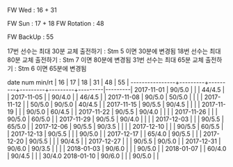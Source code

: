 FW Wed      : 16 + 31

FW Sun      : 17 + 18
FW Rotation : 48

FW BackUp   : 55

17번 선수는 최대 30분 교체 출전하기 : Stm 5 이면 30분에 변경됨
18번 선수는 최대 80분 교체 출전하기 : Stm 7 이면 80분에 변경됨
31번 선수는 최대 65분 교체 출전하기 : Stm 6 이면 65분에 변경됨

date num min/rt |    16   |    17   |    18   |    31   |    48   |    55   |
----------------+---------+---------+---------+---------+---------|---------|
2017-11-01      |  90/5.0 |         |         |  44/4.5 |         |
2017-11-05      |         |  90/4.0 |         |  46/4.5 |         |
2017-11-08      |  90/5.0 |  50/5.0 |         |         |         |
2017-11-12      |         |  50/5.0 |  90/5.0 |  40/4.5 |         |
2017-11-15      |  90/5.5 |  90/4.5 |         |         |         |
2017-11-19      |         |         |  90/5.0 |  60/4.5 |         |
2017-11-22      |  90/5.5 |  90/4.0 |         |         |         |
2017-11-26      |         |         |  90/5.0 |  60/5.0 |         |
2017-11-29      |  90/5.5 |  90/4.0 |         |         |         |
2017-12-03      |         |         |  90/5.5 |  65/5.0 |         |
2017-12-06      |  90/5.5 |  90/3.5 |         |         |         |
2017-12-10      |         |         |  90/5.5 |  60/5.5 |         |
2017-12-13      |  90/5.5 |         |         |  90/5.0 |         |
2017-12-17      |         |  65/4.0 |  90/5.5 |         |         |
2017-12-20      |  90/5.5 |         |         |  90/4.5 |         |
2017-12-27      |         |         |  90/5.5 |  90/5.0 |         |
2017-12-31      |  90/6.0 |  90/3.5 |         |         |         |
2018-01-03      |  90/6.0 |         |         |  90/5.0 |         |
2018-01-07      |         |  60/4.0 |  90/4.5 |         |         |  30/4.0
2018-01-10      |  90/6.0 |         |         |  90/5.0 |         |        

